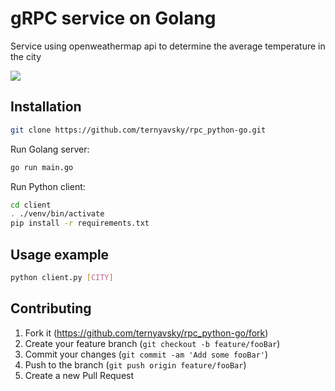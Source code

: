 # gRPC service on Golang 


Service using openweathermap api to determine the average temperature in the city

![](header.png)

## Installation

```sh
git clone https://github.com/ternyavsky/rpc_python-go.git
```

Run Golang server:

```sh
go run main.go
```

Run Python client:

```sh
cd client
. ./venv/bin/activate
pip install -r requirements.txt
```

## Usage example
```sh
python client.py [CITY]
```



## Contributing

1. Fork it (<https://github.com/ternyavsky/rpc_python-go/fork>)
2. Create your feature branch (`git checkout -b feature/fooBar`)
3. Commit your changes (`git commit -am 'Add some fooBar'`)
4. Push to the branch (`git push origin feature/fooBar`)
5. Create a new Pull Request

